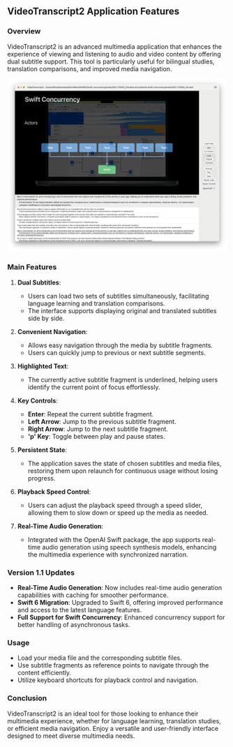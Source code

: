 ## VideoTranscript2 Application Features

### Overview

VideoTranscript2 is an advanced multimedia application that enhances the experience of viewing and listening to audio and video content by offering dual subtitle support. This tool is particularly useful for bilingual studies, translation comparisons, and improved media navigation.

![Screenshot](./assets/main_1.1.png)

### Main Features

1. **Dual Subtitles**: 
   - Users can load two sets of subtitles simultaneously, facilitating language learning and translation comparisons.
   - The interface supports displaying original and translated subtitles side by side.

2. **Convenient Navigation**:
   - Allows easy navigation through the media by subtitle fragments.
   - Users can quickly jump to previous or next subtitle segments.

3. **Highlighted Text**:
   - The currently active subtitle fragment is underlined, helping users identify the current point of focus effortlessly.

4. **Key Controls**:
   - **Enter**: Repeat the current subtitle fragment.
   - **Left Arrow**: Jump to the previous subtitle fragment.
   - **Right Arrow**: Jump to the next subtitle fragment.
   - **'p' Key**: Toggle between play and pause states.
   
5. **Persistent State**:
   - The application saves the state of chosen subtitles and media files, restoring them upon relaunch for continuous usage without losing progress.

6. **Playback Speed Control**:
   - Users can adjust the playback speed through a speed slider, allowing them to slow down or speed up the media as needed.

7. **Real-Time Audio Generation**:
   - Integrated with the OpenAI Swift package, the app supports real-time audio generation using speech synthesis models, enhancing the multimedia experience with synchronized narration.

### Version 1.1 Updates

- **Real-Time Audio Generation**: Now includes real-time audio generation capabilities with caching for smoother performance.
- **Swift 6 Migration**: Upgraded to Swift 6, offering improved performance and access to the latest language features.
- **Full Support for Swift Concurrency**: Enhanced concurrency support for better handling of asynchronous tasks.

### Usage

- Load your media file and the corresponding subtitle files.
- Use subtitle fragments as reference points to navigate through the content efficiently.
- Utilize keyboard shortcuts for playback control and navigation.

### Conclusion

VideoTranscript2 is an ideal tool for those looking to enhance their multimedia experience, whether for language learning, translation studies, or efficient media navigation. Enjoy a versatile and user-friendly interface designed to meet diverse multimedia needs.
